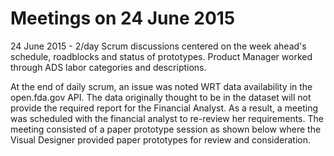 # Meetings on 24 June 2015 #

24 June 2015 - 2/day Scrum discussions centered on the week ahead's schedule, roadblocks and status of prototypes. Product Manager worked through ADS labor categories and descriptions.

At the end of daily scrum, an issue was noted WRT data availability in the open.fda.gov API.  The data originally thought to be in the dataset will not provide the required report for the Financial Analyst.  As a result, a meeting was scheduled with the financial analyst to re-review her requirements.  The meeting consisted of a paper prototype session as shown below where the Visual Designer provided paper prototypes for review and consideration.
